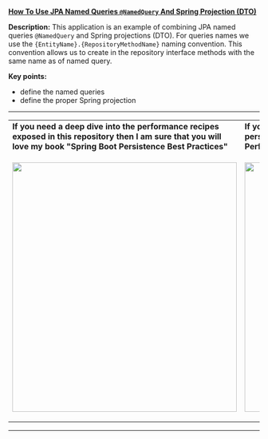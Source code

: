 **[How To Use JPA Named Queries `@NamedQuery` And Spring Projection (DTO)](https://github.com/AnghelLeonard/Hibernate-SpringBoot/tree/master/HibernateSpringBootDtoSpringProjectionNamedQuery)**
 
**Description:** This application is an example of combining JPA named queries `@NamedQuery` and Spring projections (DTO). For queries names we use the `{EntityName}.{RepositoryMethodName}` naming convention. This convention allows us to create in the repository interface methods with the same name as of named query.
  
**Key points:**
- define the named queries
- define the proper Spring projection

-----------------------------------------------------------------------------------------------------------------------    
<table>
     <tr><td><b>If you need a deep dive into the performance recipes exposed in this repository then I am sure that you will love my book "Spring Boot Persistence Best Practices"</b></td><td><b>If you need a hand of tips and illustrations of 100+ Java persistence performance issues then "Java Persistence Performance Illustrated Guide" is for you.</b></td></tr>
     <tr><td>
<a href="https://www.apress.com/us/book/9781484256251"><p align="left"><img src="https://github.com/AnghelLeonard/Hibernate-SpringBoot/blob/master/Spring%20Boot%20Persistence%20Best%20Practices.jpg" height="500" width="450"/></p></a>
</td><td>
<a href="https://leanpub.com/java-persistence-performance-illustrated-guide"><p align="right"><img src="https://github.com/AnghelLeonard/Hibernate-SpringBoot/blob/master/Java%20Persistence%20Performance%20Illustrated%20Guide.jpg" height="500" width="450"/></p></a>
</td></tr></table>

-----------------------------------------------------------------------------------------------------------------------    

